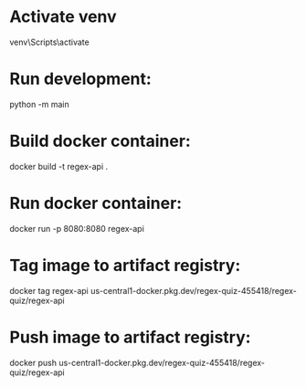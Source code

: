 # Activate venv
venv\Scripts\activate

# Run development:
python -m main 

# Build docker container:
docker build -t regex-api .

# Run docker container:
docker run -p 8080:8080 regex-api

# Tag image to artifact registry:
docker tag regex-api us-central1-docker.pkg.dev/regex-quiz-455418/regex-quiz/regex-api

# Push image to artifact registry:
docker push us-central1-docker.pkg.dev/regex-quiz-455418/regex-quiz/regex-api

